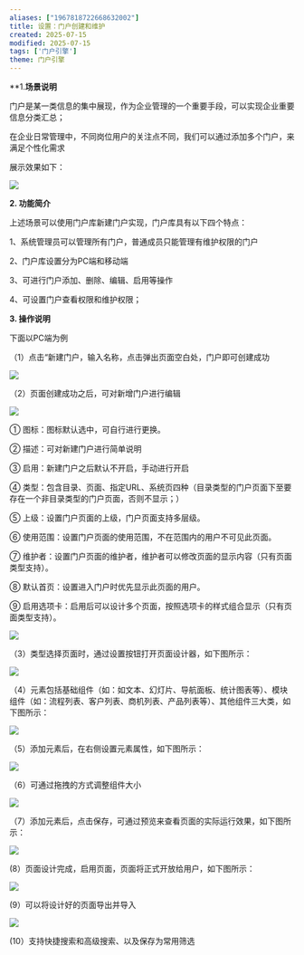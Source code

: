 ```yaml
---
aliases: ["1967818722668632002"]
title: 设置：门户创建和维护
created: 2025-07-15
modified: 2025-07-15
tags: ['门户引擎']
theme: 门户引擎
---
```


**1.**场景说明**

门户是某一类信息的集中展现，作为企业管理的一个重要手段，可以实现企业重要信息分类汇总；

在企业日常管理中，不同岗位用户的关注点不同，我们可以通过添加多个门户，来满足个性化需求

展示效果如下：

![](https://myhelpdoc.oss-cn-heyuan.aliyuncs.com/mdimages/fe6cd20274c4ec4bd084df7f0466af11.jpg)

**2. 功能简介**

上述场景可以使用门户库新建门户实现，门户库具有以下四个特点：

1、系统管理员可以管理所有门户，普通成员只能管理有维护权限的门户

2、门户库设置分为PC端和移动端

3、可进行门户添加、删除、编辑、启用等操作

4、可设置门户查看权限和维护权限；

**3. 操作说明**

下面以PC端为例

（1）点击“新建门户，输入名称，点击弹出页面空白处，门户即可创建成功

![](https://myhelpdoc.oss-cn-heyuan.aliyuncs.com/mdimages/c32188947a22d9e60d4d0350b2be2da5.jpg)

（2）页面创建成功之后，可对新增门户进行编辑

![](https://myhelpdoc.oss-cn-heyuan.aliyuncs.com/mdimages/ce80ed07246f65e6807ca303c7bebf27.jpg)

① 图标：图标默认选中，可自行进行更换。

② 描述：可对新建门户进行简单说明

③ 启用：新建门户之后默认不开启，手动进行开启

④ 类型：包含目录、页面、指定URL、系统页四种（目录类型的门户页面下至要存在一个非目录类型的门户页面，否则不显示；）

⑤ 上级：设置门户页面的上级，门户页面支持多层级。

⑥ 使用范围：设置门户页面的使用范围，不在范围内的用户不可见此页面。

⑦ 维护者：设置门户页面的维护者，维护者可以修改页面的显示内容（只有页面类型支持）。

⑧ 默认首页：设置进入门户时优先显示此页面的用户。

⑨ 启用选项卡：启用后可以设计多个页面，按照选项卡的样式组合显示（只有页面类型支持）。

![](https://myhelpdoc.oss-cn-heyuan.aliyuncs.com/mdimages/246473a4f48a78af3dc0ff1a078e62e5.jpg)

（3）类型选择页面时，通过设置按钮打开页面设计器，如下图所示：

![](https://myhelpdoc.oss-cn-heyuan.aliyuncs.com/mdimages/5e92f9662ba53d2016b77da6e4338c7f.jpg)

（4）元素包括基础组件（如：如文本、幻灯片、导航面板、统计图表等）、模块组件（如：流程列表、客户列表、商机列表、产品列表等）、其他组件三大类，如下图所示：

![](https://myhelpdoc.oss-cn-heyuan.aliyuncs.com/mdimages/d7dc66361ad3e189c309009d1b672073.jpg)

（5）添加元素后，在右侧设置元素属性，如下图所示：

![](https://myhelpdoc.oss-cn-heyuan.aliyuncs.com/mdimages/8dbe43b4de3a3e280494a00a63393d56.jpg)

（6）可通过拖拽的方式调整组件大小

![](https://myhelpdoc.oss-cn-heyuan.aliyuncs.com/mdimages/3b9a1bdeefcfa4a9532f301d770de9f6.jpg)

（7）添加元素后，点击保存，可通过预览来查看页面的实际运行效果，如下图所示：

![](https://myhelpdoc.oss-cn-heyuan.aliyuncs.com/mdimages/e40a8f56692cee5ea9230cbd7f97b553.jpg)

(8）页面设计完成，启用页面，页面将正式开放给用户，如下图所示：

![](https://myhelpdoc.oss-cn-heyuan.aliyuncs.com/mdimages/450b53ec3afc6b27706c4eb053b9f77e.jpg)

(9）可以将设计好的页面导出并导入

![](https://myhelpdoc.oss-cn-heyuan.aliyuncs.com/mdimages/857b53f28a93c18537067f8072e1dd27.jpg)

(10）支持快捷搜索和高级搜索、以及保存为常用筛选


